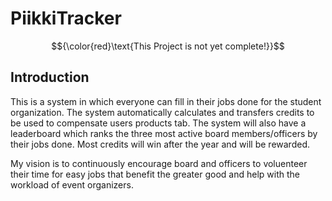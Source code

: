 # PiikkiTracker

$${\color{red}\text{This Project is not yet complete!}}$$

## Introduction
This is a system in which everyone can fill in their jobs done for the student organization. The system automatically calculates and transfers credits to be used to compensate users products tab. The system will also have a leaderboard which ranks the three most active board members/officers by their jobs done. Most credits will win after the year and will be rewarded. 

My vision is to continuously encourage board and officers to voluenteer their time for easy jobs that benefit the greater good and help with the workload of event organizers.
